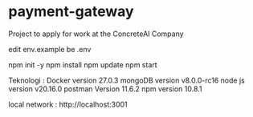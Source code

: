 # payment-gateway
Project to apply for work at the ConcreteAI Company

edit env.example be .env

npm init -y
npm install
npm update
npm start

Teknologi :
Docker version 27.0.3
mongoDB version v8.0.0-rc16
node js version v20.16.0
postman Version 11.6.2
npm version 10.8.1

local network : http://localhost:3001
